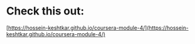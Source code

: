 # Check this out:
[https://hossein-keshtkar.github.io/coursera-module-4/](https://hossein-keshtkar.github.io/coursera-module-4/)
